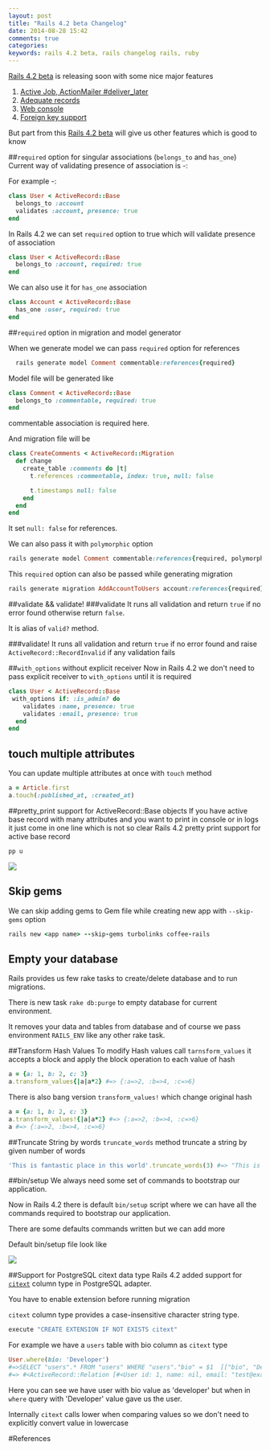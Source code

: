```yaml
---
layout: post
title: "Rails 4.2 beta Changelog"
date: 2014-08-28 15:42
comments: true
categories:
keywords: rails 4.2 beta, rails changelog rails, ruby
---
```

<a href='http://edgeguides.rubyonrails.org/4_2_release_notes.html'>Rails 4.2 beta</a> is releasing soon with some nice major features

1. <a href='http://edgeguides.rubyonrails.org/4_2_release_notes.html#active-job-action-mailer-deliver-later'>Active Job, ActionMailer #deliver_later</a>
2. <a href='http://edgeguides.rubyonrails.org/4_2_release_notes.html#adequate-record'>Adequate records</a>
3. <a href='http://edgeguides.rubyonrails.org/4_2_release_notes.html#web-console'>Web console</a>
4. <a href='http://edgeguides.rubyonrails.org/4_2_release_notes.html#foreign-key-support'>Foreign key support</a>

But part from this <a href='http://edgeguides.rubyonrails.org/4_2_release_notes.html'>Rails 4.2 beta</a> will give us other features which is good to know

<!--more-->
##`required` option for singular associations (`belongs_to` and `has_one`)
Current way of validating presence of association is -:

For example -:

```ruby
class User < ActiveRecord::Base
  belongs_to :account
  validates :account, presence: true
end
```
In Rails 4.2 we can set `required` option to true which will validate presence of association

```ruby
class User < ActiveRecord::Base
  belongs_to :account, required: true
end
```
We can also use it for `has_one` association

```ruby
class Account < ActiveRecord::Base
  has_one :user, required: true
end
```
##`required` option in migration and model generator

When we generate model we can pass `required` option  for references

```ruby
  rails generate model Comment commentable:references{required}
```

Model file will be generated like

```ruby
class Comment < ActiveRecord::Base
  belongs_to :commentable, required: true
end
```
commentable association is required here.

And migration file will be

```ruby
class CreateComments < ActiveRecord::Migration
  def change
    create_table :comments do |t|
      t.references :commentable, index: true, null: false

      t.timestamps null: false
    end
  end
end
```
It set `null: false` for references.

We can also pass it with `polymorphic` option

```ruby
rails generate model Comment commentable:references{required, polymorphic}

```

This `required` option can also be passed while generating migration

```ruby
rails generate migration AddAccountToUsers account:references{required}
```

##validate && validate!
###validate
It runs all validation and return `true` if no error found  otherwise return `false`.

It is alias of `valid?` method.

###validate!
It runs all validation and return `true` if no error found and
raise `ActiveRecord::RecordInvalid` if any validation fails

##`with_options` without explicit receiver
Now in Rails 4.2 we don't need to pass explicit receiver to `with_options` until it is required

```ruby
class User < ActiveRecord::Base
 with_options if: :is_admin? do
    validates :name, presence: true
    validates :email, presence: true
  end
end
```
## touch multiple attributes

You can update multiple attributes at once with `touch` method

```ruby
a = Article.first
a.touch(:published_at, :created_at)
```
##pretty_print support for ActiveRecord::Base objects
If you have active base record with many attributes and you want to print in console or in logs it just come in one line which is not so clear
Rails 4.2 pretty print support for active base record

```ruby
pp u
```
<img src="{{ root_url }}/images/pretty_print.png" />

## Skip gems

We can skip adding gems to Gem file while creating new app with `--skip-gems` option

```ruby
rails new <app name> --skip-gems turbolinks coffee-rails
```
## Empty your database
Rails provides us few rake tasks to create/delete database and to run migrations.

There is new task `rake db:purge` to empty database for current environment.

It removes your data and tables from database and of course we pass environment `RAILS_ENV` like any other rake task.


##Transform Hash Values
To modify Hash values call `tarnsform_values` it accepts a block and apply the block operation to each value of hash

```ruby
a = {a: 1, b: 2, c: 3}
a.transform_values{|a|a*2} #=> {:a=>2, :b=>4, :c=>6}
```
There is also bang version `transform_values!` which change original hash
```ruby
a = {a: 1, b: 2, c: 3}
a.transform_values!{|a|a*2} #=> {:a=>2, :b=>4, :c=>6}
a #=> {:a=>2, :b=>4, :c=>6}
```

##Truncate String by words
`truncate_words` method truncate a string by given number of words

```ruby
'This is fantastic place in this world'.truncate_words(3) #=> "This is fantastic..."
```
##bin/setup
We always need some set of commands to bootstrap our application.

Now in Rails 4.2 there is default `bin/setup` script where we can have all the commands required to bootstrap our application.

There are some defaults commands written but we can add more

Default bin/setup file look like

<img src="{{ root_url }}/images/bin_setup.png" />

##Support for PostgreSQL citext data type
Rails 4.2 added support for <a href='http://www.postgresql.org/docs/9.0/static/citext.html'>`citext`</a>
column type in PostgreSQL adapter.

You have to enable extension before running migration

`citext` column type provides a case-insensitive character string type.

```ruby
execute "CREATE EXTENSION IF NOT EXISTS citext"
```

For example we have a `users` table with bio column as `citext` type
```ruby
User.where(bio: 'Developer')
#=>SELECT "users".* FROM "users" WHERE "users"."bio" = $1  [["bio", "Developer"]]
#=> #<ActiveRecord::Relation [#<User id: 1, name: nil, email: "test@example.com", created_at: "2014-08-30 17:51:17", updated_at: "2014-08-30 17:51:17", role: nil, bio: "developer">]>
```
Here you can see we have user with bio value as 'developer' but when in `where` query with 'Developer' value gave us the user.

Internally `citext` calls lower when comparing values so we don't need to explicitly convert value in lowercase

#References

